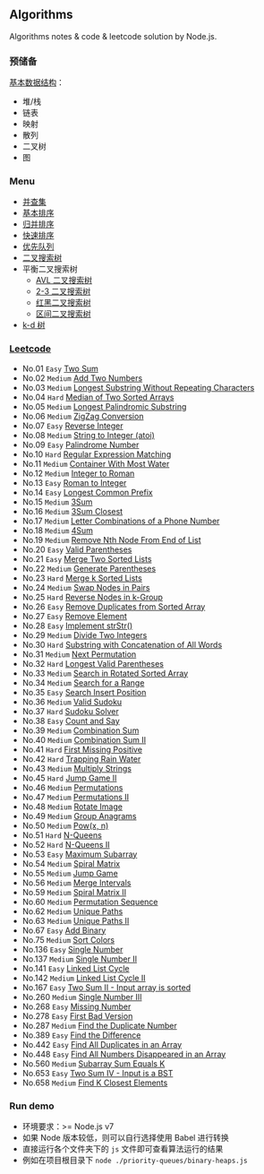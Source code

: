 ## Algorithms

Algorithms notes & code & leetcode solution by Node.js.

### 预储备

[基本数据结构](./data-structure.md)：

- 堆/栈
- 链表
- 映射
- 散列
- 二叉树
- 图

### Menu

- [并查集](./union-find)
- [基本排序](./elementary-sorts)
- [归并排序](./mergesort)
- [快速排序](./quicksort)
- [优先队列](./priority-queues)
- [二叉搜索树](./binary-search-trees)
- 平衡二叉搜索树
  - [AVL 二叉搜索树](./balanced-search-trees)
  - [2-3 二叉搜索树](./2-3-search-trees)
  - [红黑二叉搜索树](./red-black-bsts)
  - [区间二叉搜索树](./interval-search-trees)
- [k-d 树](./k-d-trees)

### [Leetcode](./leetcode)

- No.01 `Easy` [Two Sum](./leetcode/No01.two-sum.js)
- No.02 `Medium` [Add Two Numbers](./leetcode/No02.add-two-numbers.js)
- No.03 `Medium` [Longest Substring Without Repeating Characters](./leetcode/No03.longest-substring-without-repeating-characters.js)
- No.04 `Hard` [Median of Two Sorted Arrays](./leetcode/No04.median-of-two-sorted-arrays.js)
- No.05 `Medium` [Longest Palindromic Substring](./leetcode/No05.longest-palindromic-substring.js)
- No.06 `Medium` [ZigZag Conversion](./leetcode/No06.zigzag-conversion.js)
- No.07 `Easy` [Reverse Integer](./leetcode/No07.reverse-integer.js)
- No.08 `Medium` [String to Integer (atoi)](./leetcode/No08.string-to-integer.js)
- No.09 `Easy` [Palindrome Number](./leetcode/No09.palindrome-number.js)
- No.10 `Hard` [Regular Expression Matching](./leetcode/No10.regular-expression-matching.js)
- No.11 `Medium` [Container With Most Water](./leetcode/No11.container-with-most-water.js)
- No.12 `Medium` [Integer to Roman](./leetcode/No12.integer-to-roman.js)
- No.13 `Easy` [Roman to Integer](./leetcode/No13.roman-to-integer.js)
- No.14 `Easy` [Longest Common Prefix](./leetcode/No14.longest-common-prefix.js)
- No.15 `Medium` [3Sum](./leetcode/No15.3sum.js)
- No.16 `Medium` [3Sum Closest](./leetcode/No16.3sum-closest.js)
- No.17 `Medium` [Letter Combinations of a Phone Number](./leetcode/No17.letter-combinations-of-a-phone-number.js)
- No.18 `Medium` [4Sum](./leetcode/No18.4sum.js)
- No.19 `Medium` [Remove Nth Node From End of List](./leetcode/No19.remove-nth-node-from-end-of-list.js)
- No.20 `Easy` [Valid Parentheses](./leetcode/No20.valid-parentheses.js)
- No.21 `Easy` [Merge Two Sorted Lists](./leetcode/No21.merge-two-sorted-lists.js)
- No.22 `Medium` [Generate Parentheses](./leetcode/No22.generate-parentheses.js)
- No.23 `Hard` [Merge k Sorted Lists](./leetcode/No23.merge-k-sorted-lists.js)
- No.24 `Medium` [Swap Nodes in Pairs](./leetcode/No24.swap-nodes-in-pairs.js)
- No.25 `Hard` [Reverse Nodes in k-Group](./leetcode/No25.reverse-nodes-in-k-group.js)
- No.26 `Easy` [Remove Duplicates from Sorted Array](./leetcode/No26.remove-duplicates-from-sorted-array.js)
- No.27 `Easy` [Remove Element](./leetcode/No27.remove-element.js)
- No.28 `Easy` [Implement strStr()](./leetcode/No28.implement-strStr.js)
- No.29 `Medium` [Divide Two Integers](./leetcode/No29.divide-two-integers.js)
- No.30 `Hard` [Substring with Concatenation of All Words](./leetcode/No30.substring-with-concatenation-of-all-words.js)
- No.31 `Medium` [Next Permutation](./leetcode/No31.next-permutation.js)
- No.32 `Hard` [Longest Valid Parentheses](./leetcode/No32.longest-valid-parentheses.js)
- No.33 `Medium` [Search in Rotated Sorted Array](./leetcode/No33.search-in-rotated-sorted-array.js)
- No.34 `Medium` [Search for a Range](./leetcode/No34.search-for-a-range.js)
- No.35 `Easy` [Search Insert Position](./leetcode/No35.search-insert-position.js)
- No.36 `Medium` [Valid Sudoku](./leetcode/No36.valid-sudoku.js)
- No.37 `Hard` [Sudoku Solver](./leetcode/No37.sudoku-solver.js)
- No.38 `Easy` [Count and Say](./leetcode/No38.count-and-say.js)
- No.39 `Medium` [Combination Sum](./leetcode/No39.combination-sum.js)
- No.40 `Medium` [Combination Sum II](./leetcode/No40.combination-sum-II.js)
- No.41 `Hard` [First Missing Positive](./leetcode/No41.first-missing-positive.js)
- No.42 `Hard` [Trapping Rain Water](./leetcode/No42.trapping-rain-water.js)
- No.43 `Medium` [Multiply Strings](./leetcode/No43.multiply-strings.js)
- No.45 `Hard` [Jump Game II](./leetcode/No45.jump-game-II.js)
- No.46 `Medium` [Permutations](./leetcode/No46.permutations.js)
- No.47 `Medium` [Permutations II](./leetcode/No47.permutations-II.js)
- No.48 `Medium` [Rotate Image](./leetcode/No48.rotate-image.js)
- No.49 `Medium` [Group Anagrams](./leetcode/No49.group-anagrams.js)
- No.50 `Medium` [Pow(x, n)](./leetcode/No50.pow-x-n.js)
- No.51 `Hard` [N-Queens](./leetcode/No51.n-queens.js)
- No.52 `Hard` [N-Queens II](./leetcode/No52.n-queens-II.js)
- No.53 `Easy` [Maximum Subarray](./leetcode/No53.maximum-subarray.js)
- No.54 `Medium` [Spiral Matrix](./leetcode/No54.spiral-matrix.js)
- No.55 `Medium` [Jump Game](./leetcode/No55.jump-game.js)
- No.56 `Medium` [Merge Intervals](./leetcode/No56.merge-intervals.js)
- No.59 `Medium` [Spiral Matrix II](./leetcode/No59.spiral-matrix-II.js)
- No.60 `Medium` [Permutation Sequence](./leetcode/No60.permutation-sequence.js)
- No.62 `Medium` [Unique Paths](./leetcode/No62.unique-paths.js)
- No.63 `Medium` [Unique Paths II](./leetcode/No63.unique-paths-II.js)
- No.67 `Easy` [Add Binary](./leetcode/No67.add-binary.js)
- No.75 `Medium` [Sort Colors](./leetcode/No75.sort-colors.js)
- No.136 `Easy` [Single Number](./leetcode/No136.single-number.js)
- No.137 `Medium` [Single Number II](./leetcode/No137.single-number-II.js)
- No.141 `Easy` [Linked List Cycle](./leetcode/No141.linked-list-cycle.js)
- No.142 `Medium` [Linked List Cycle II](./leetcode/No142.linked-list-cycle-II.js)
- No.167 `Easy` [Two Sum II - Input array is sorted](./leetcode/No167.two-sum-II-input-array-is-sorted.js)
- No.260 `Medium` [Single Number III](./leetcode/No260.single-number-III.js)
- No.268 `Easy` [Missing Number](./leetcode/No268.missing-number.js)
- No.278 `Easy` [First Bad Version](./leetcode/No278.first-bad-version.js)
- No.287 `Medium` [Find the Duplicate Number](./leetcode/No287.find-the-duplicate-number.js)
- No.389 `Easy` [Find the Difference](./leetcode/No389.find-the-difference.js)
- No.442 `Easy` [Find All Duplicates in an Array](./leetcode/No442.find-all-duplicates-in-an-array.js)
- No.448 `Easy` [Find All Numbers Disappeared in an Array](./leetcode/No448.find-all-numbers-disappeared-in-an-array.js)
- No.560 `Medium` [Subarray Sum Equals K](./leetcode/No560.subarray-sum-equals-k.js)
- No.653 `Easy` [Two Sum IV - Input is a BST](./leetcode/No653.two-sum-IV-input-is-a-BST.js)
- No.658 `Medium` [Find K Closest Elements](./leetcode/No658.find-k-closest-elements.js)

### Run demo

- 环境要求：>= Node.js v7
- 如果 Node 版本较低，则可以自行选择使用 Babel 进行转换
- 直接运行各个文件夹下的 `js` 文件即可查看算法运行的结果
- 例如在项目根目录下 `node ./priority-queues/binary-heaps.js`
